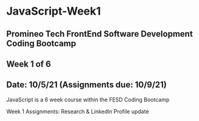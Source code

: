 # JavaScript-Week1

## Promineo Tech FrontEnd Software Development Coding Bootcamp 
## Week 1 of 6 
## Date:  10/5/21 (Assignments due:  10/9/21) 

JavaScript is a 6 week course within the FESD Coding Bootcamp

Week 1 Assignments:  Research & LinkedIn Profile update
